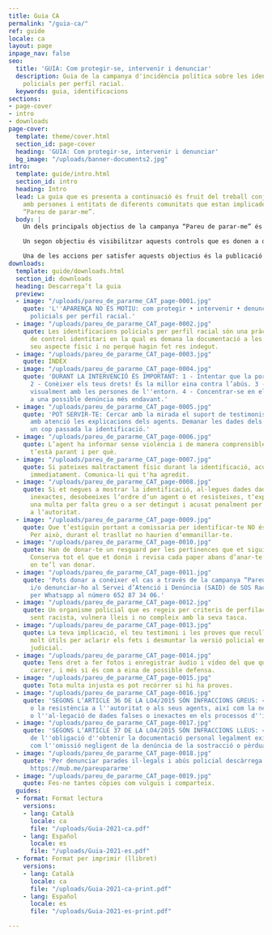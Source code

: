 ```yaml
---
title: Guia CA
permalink: "/guia-ca/"
ref: guide
locale: ca
layout: page
inpage_nav: false
seo:
  title: 'GUIA: Com protegir-se, intervenir i denunciar'
  description: Guia de la campanya d'incidència política sobre les identificacions
    policials per perfil racial.
  keywords: guia, identificacions
sections:
- page-cover
- intro
- downloads
page-cover:
  template: theme/cover.html
  section_id: page-cover
  heading: 'GUIA: Com protegir-se, intervenir i denunciar'
  bg_image: "/uploads/banner-documents2.jpg"
intro:
  template: guide/intro.html
  section_id: intro
  heading: Intro
  lead: La guia que es presenta a continuació és fruit del treball conjunt i del contrast
    amb persones i entitats de diferents comunitats que estan implicades a la campanya
    “Pareu de parar-me”.
  body: |
    Un dels principals objectius de la campanya “Pareu de parar-me” és desnormalitzar les identificacions policials racistes i donar eines a les persones que les pateixen perquè sapiguen com detectar-les, com procedir durant la parada i com denunciar després.

    Un segon objectiu és visibilitzar aquests controls que es donen a diari a la via pública. Una bona manera d’aconseguir-ho és promovent que les persones que en són testimoni no mirin cap a una altra banda i s’animin a fer ús dels seus privilegis per intervenir, sempre respectant la voluntat de la persona que està sent identificada i valorant la seva seguretat en primer lloc.

    Una de les accions per satisfer aquests objectius és la publicació i difusió d’un llibret de recomanacions. El procés d’elaboració de la guia ha estat llarg i hem procurat informar bé tant dels drets com dels riscos que impliquen les accions per defensar-los. La Llei Mordassa (LO 4/2015) ens ha fet anar amb peus de plom!
downloads:
  template: guide/downloads.html
  section_id: downloads
  heading: Descarrega’t la guia
  preview:
  - image: "/uploads/pareu_de_pararme_CAT_page-0001.jpg"
    quote: 'L''APARENÇA NO ÉS MOTIU: com protegir • intervenir • denunciar identificacions
      policials per perfil racial.'
  - image: "/uploads/pareu_de_pararme_CAT_page-0002.jpg"
    quote: Les identificacions policials per perfil racial són una pràctica il·legal
      de control identitari en la qual es demana la documentació a les persones pel
      seu aspecte físic i no perquè hagin fet res indegut.
  - image: "/uploads/pareu_de_pararme_CAT_page-0003.jpg"
    quote: ÍNDEX
  - image: "/uploads/pareu_de_pararme_CAT_page-0004.jpg"
    quote: 'DURANT LA INTERVENCIÓ ÉS IMPORTANT: 1 - Intentar que la por no et paralitzi.
      2 - Conèixer els teus drets! És la millor eina contra l’abús. 3 - Connectar
      visualment amb les persones de l''entorn. 4 - Concentrar-se en els detalls per
      a una possible denúncia més endavant.'
  - image: "/uploads/pareu_de_pararme_CAT_page-0005.jpg"
    quote: 'POT SERVIR-TE: Cercar amb la mirada el suport de testimonis que escoltin
      amb atenció les explicacions dels agents. Demanar les dades dels testimonis
      un cop passada la identificació.'
  - image: "/uploads/pareu_de_pararme_CAT_page-0006.jpg"
    quote: L’agent ha informar sense violència i de manera comprensible sobre qui
      t’està parant i per què.
  - image: "/uploads/pareu_de_pararme_CAT_page-0007.jpg"
    quote: Si pateixes maltractament físic durant la identificació, acudeix al metge
      immediatament. Comunica-li qui t'ha agredit.
  - image: "/uploads/pareu_de_pararme_CAT_page-0008.jpg"
    quote: Si et negues a mostrar la identificació, al·legues dades dades falses o
      inexactes, desobeeixes lʼordre dʼun agent o et resisteixes, tʼexposes a rebre
      una multa per falta greu o a ser detingut i acusat penalment per resistència
      a lʼautoritat.
  - image: "/uploads/pareu_de_pararme_CAT_page-0009.jpg"
    quote: Que t’estiguin portant a comissaria per identificar-te NO és una detenció.
      Per això, durant el trasllat no haurien dʼemmanillar-te.
  - image: "/uploads/pareu_de_pararme_CAT_page-0010.jpg"
    quote: Han de donar-te un resguard per les pertinences que et siguin confiscades.
      Conserva tot el que et donin i revisa cada paper abans d’anar-te’n del lloc
      on te’l van donar.
  - image: "/uploads/pareu_de_pararme_CAT_page-0011.jpg"
    quote: 'Pots donar a conèixer el cas a través de la campanya “Pareu de parar-me”
      i/o denunciar-ho al Servei d’Atenció i Denúncia (SAID) de SOS Racisme: Escriu
      per Whatsapp al número 652 87 34 06.'
  - image: "/uploads/pareu_de_pararme_CAT_page-0012.jpg"
    quote: Un organisme policial que es regeix per criteris de perfilació racial està
      sent racista, vulnera lleis i no compleix amb la seva tasca.
  - image: "/uploads/pareu_de_pararme_CAT_page-0013.jpg"
    quote: La teva implicació, el teu testimoni i les proves que recullis poden resultar
      molt útils per aclarir els fets i desmuntar la versió policial en un procés
      judicial.
  - image: "/uploads/pareu_de_pararme_CAT_page-0014.jpg"
    quote: Tens dret a fer fotos i enregistrar àudio i vídeo del que que passa al
      carrer, i més si és com a eina de possible defensa.
  - image: "/uploads/pareu_de_pararme_CAT_page-0015.jpg"
    quote: Tota multa injusta es pot recórrer si hi ha proves.
  - image: "/uploads/pareu_de_pararme_CAT_page-0016.jpg"
    quote: 'SEGONS L’ARTICLE 36 DE LA LO4/2015 SÓN INFRACCIONS GREUS: «La desobediència
      o la resistència a l''autoritat o als seus agents, així com la negativa a identificar-se
      o l''al·legació de dades falses o inexactes en els processos d''identificació»'
  - image: "/uploads/pareu_de_pararme_CAT_page-0017.jpg"
    quote: 'SEGONS L’ARTICLE 37 DE LA LO4/2015 SÓN INFRACCIONS LLEUS: «L''incompliment
      de l''obligació d''obtenir la documentació personal legalment exigida, així
      com l''omissió negligent de la denúncia de la sostracció o pèrdua.»'
  - image: "/uploads/pareu_de_pararme_CAT_page-0018.jpg"
    quote: 'Per denunciar parades il·legals i abús policial descàrrega la nostra app:
      https://mub.me/pareupararme'
  - image: "/uploads/pareu_de_pararme_CAT_page-0019.jpg"
    quote: Fes-ne tantes còpies com vulguis i comparteix.
  guides:
  - format: Format lectura
    versions:
    - lang: Català
      locale: ca
      file: "/uploads/Guia-2021-ca.pdf"
    - lang: Español
      locale: es
      file: "/uploads/Guia-2021-es.pdf"
  - format: Format per imprimir (llibret)
    versions:
    - lang: Català
      locale: ca
      file: "/uploads/Guia-2021-ca-print.pdf"
    - lang: Español
      locale: es
      file: "/uploads/Guia-2021-es-print.pdf"

---
```


